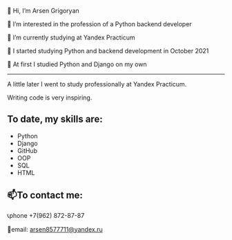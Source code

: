 👋 Hi, I’m Arsen Grigoryan

👀 I’m interested in the profession of a Python backend developer

🌱 I’m currently studying at Yandex Practicum

💞️ I started studying Python and backend development in October 2021

🐍 At first I studied Python and Django on my own

---
A little later I went to study professionally at Yandex Practicum.

Writing code is very inspiring.

To date, my skills are:
---
- Python 
- Django
- GitHub
- OOP
- SQL 
- HTML

📫To contact me: 
---
📞phone +7(962) 872-87-87 

📧email: arsen8577711@yandex.ru
